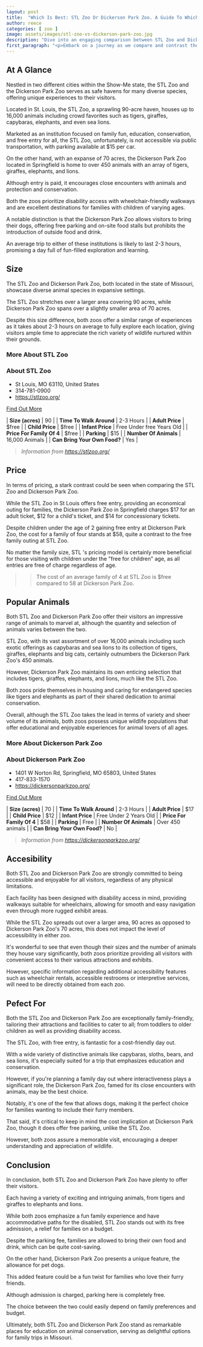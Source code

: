```yaml
---
layout: post
title:  "Which Is Best: STL Zoo Or Dickerson Park Zoo. A Guide To Which Is The Best Zoo In Missouri, USA"
author: reece
categories: [ zoo ]
image: assets/images/stl-zoo-vs-dickerson-park-zoo.jpg
description: "Dive into an engaging comparison between STL Zoo and Dickerson Park Zoo. Discover unique animal exhibits, conservation efforts, visitor experiences, amenities and more as we explore these popular family destinations."
first_paragraph: "<p>Embark on a journey as we compare and contrast the STL Zoo in St Louis and Dickerson Park Zoo in Springfield.</p><p>Both located in the beautiful state of Missouri, USA, these zoos are home to a variety of notable animals such as tigers, giraffes, elephants, and lions.</p><p>At STL Zoo, enjoy the perks of free entry, an exciting array of family events, and a commitment to education and conservation.</p><p>On the other hand, Dickerson Park Zoo offers close animal encounters, a perfect family day out, and a strong ethos for animal protection and conservation.</p><p>Discover the accessibility, variety of attractions, ticket pricing, and unique policies of each zoo as we delve deeper into what makes each Zoo a great choice for an educational and fun-filled day out.</p>"
---
```


<div class="overview" markdown="1"> 

## At A Glance 

Nestled in two different cities within the Show-Me state, the STL Zoo and the Dickerson Park Zoo serves as safe havens for many diverse species, offering unique experiences to their visitors. 

Located in St. Louis, the STL Zoo, a sprawling 90-acre haven, houses up to 16,000 animals including crowd favorites such as tigers, giraffes, capybaras, elephants, and even sea lions. 

Marketed as an institution focused on family fun, education, conservation, and free entry for all, the STL Zoo, unfortunately, is not accessible via public transportation, with parking available at $15 per car. 

On the other hand, with an expanse of 70 acres, the Dickerson Park Zoo located in Springfield is home to over 450 animals with an array of tigers, giraffes, elephants, and lions. 

Although entry is paid, it encourages close encounters with animals and protection and conservation. 

Both the zoos prioritize disability access with wheelchair-friendly walkways and are excellent destinations for families with children of varying ages. 

A notable distinction is that the Dickerson Park Zoo allows visitors to bring their dogs, offering free parking and on-site food stalls but prohibits the introduction of outside food and drink. 

An average trip to either of these institutions is likely to last 2-3 hours, promising a day full of fun-filled exploration and learning.

    
    

## Size 

The STL Zoo and Dickerson Park Zoo, both located in the state of Missouri, showcase diverse animal species in expansive settings. 

The STL Zoo stretches over a larger area covering 90 acres, while Dickerson Park Zoo spans over a slightly smaller area of 70 acres. 

Despite this size difference, both zoos offer a similar range of experiences as it takes about 2-3 hours on average to fully explore each location, giving visitors ample time to appreciate the rich variety of wildlife nurtured within their grounds.
<div class="overview" markdown="1" id="wyntk-stl-zoo"> 

### More About STL Zoo

<div class="find-out-more" markdown="1">

### About STL Zoo

- St Louis, MO 63110, United States
- 314-781-0900
- <a href="https://stlzoo.org/">https://stlzoo.org/</a>



<a class="subscribe btn" href="https://stlzoo.org/">Find Out More</a>

</div>


    

| **Size (acres)** | 90 |
| **Time To Walk Around** | 2-3 Hours |
| **Adult Price** | $free |
| **Child Price** | $free |
| **Infant Price** | Free Under free Years Old |
| **Price For Family Of 4** | $free |
| **Parking** | $15 |
| **Number Of Animals** | 16,000 Animals |
| **Can Bring Your Own Food?** | Yes |


> *Information from https://stlzoo.org/* 



</div>



## Price 

In terms of pricing, a stark contrast could be seen when comparing the STL Zoo and Dickerson Park Zoo. 

While the STL Zoo in St Louis offers free entry, providing an economical outing for families, the Dickerson Park Zoo in Springfield charges $17 for an adult ticket, $12 for a child's ticket, and $14 for concessionary tickets. 

Despite children under the age of 2 gaining free entry at Dickerson Park Zoo, the cost for a family of four stands at $58, quite a contrast to the free family outing at STL Zoo. 

No matter the family size, STL 's pricing model is certainly more beneficial for those visiting with children under the "free for children" age, as all entries are free of charge regardless of age.

>> The cost of an average family of 4 at STL Zoo is $free compared to 58 at Dickerson Park Zoo.



## Popular Animals 

Both STL Zoo and Dickerson Park Zoo offer their visitors an impressive range of animals to marvel at, although the quantity and selection of animals varies between the two. 

STL Zoo, with its vast assortment of over 16,000 animals including such exotic offerings as capybaras and sea lions to its collection of tigers, giraffes, elephants and big cats, certainly outnumbers the Dickerson Park Zoo's 450 animals. 

However, Dickerson Park Zoo maintains its own enticing selection that includes tigers, giraffes, elephants, and lions, much like the STL Zoo. 

Both zoos pride themselves in housing and caring for endangered species like tigers and elephants as part of their shared dedication to animal conservation. 

Overall, although the STL Zoo takes the lead in terms of variety and sheer volume of its animals, both zoos possess unique wildlife populations that offer educational and enjoyable experiences for animal lovers of all ages.
<div class="overview" markdown="1"id="wyntk-dickerson-park-zoo"> 

### More About Dickerson Park Zoo

<div class="find-out-more" markdown="1">

### About Dickerson Park Zoo

- 1401 W Norton Rd, Springfield, MO 65803, United States
- 417-833-1570
- <a href="https://dickersonparkzoo.org/">https://dickersonparkzoo.org/</a>



<a class="subscribe btn" href="https://dickersonparkzoo.org/">Find Out More</a>

</div>


    

| **Size (acres)** | 70 |
| **Time To Walk Around** | 2-3 Hours |
| **Adult Price** | $17 |
| **Child Price** | $12 |
| **Infant Price** | Free Under 2 Years Old |
| **Price For Family Of 4** | $58 |
| **Parking** | Free |
| **Number Of Animals** | Over 450 animals |
| **Can Bring Your Own Food?** | No |


> *Information from https://dickersonparkzoo.org/* 



</div>



## Accesibility 

Both STL Zoo and Dickerson Park Zoo are strongly committed to being accessible and enjoyable for all visitors, regardless of any physical limitations. 

Each facility has been designed with disability access in mind, providing walkways suitable for wheelchairs, allowing for smooth and easy navigation even through more rugged exhibit areas. 

While the STL Zoo spreads out over a larger area, 90 acres as opposed to Dickerson Park Zoo's 70 acres, this does not impact the level of accessibility in either zoo. 

It's wonderful to see that even though their sizes and the number of animals they house vary significantly, both zoos prioritize providing all visitors with convenient access to their various attractions and exhibits. 

However, specific information regarding additional accessibility features such as wheelchair rentals, accessible restrooms or interpretive services, will need to be directly obtained from each zoo.

## Pefect For 

Both the STL Zoo and Dickerson Park Zoo are exceptionally family-friendly, tailoring their attractions and facilities to cater to all; from toddlers to older children as well as providing disability access. 

The STL Zoo, with free entry, is fantastic for a cost-friendly day out. 

With a wide variety of distinctive animals like capybaras, sloths, bears, and sea lions, it's especially suited for a trip that emphasizes education and conservation. 

However, if you're planning a family day out where interactiveness plays a significant role, the Dickerson Park Zoo, famed for its close encounters with animals, may be the best choice. 

Notably, it's one of the few that allows dogs, making it the perfect choice for families wanting to include their furry members. 

That said, it's critical to keep in mind the cost implication at Dickerson Park Zoo, though it does offer free parking, unlike the STL Zoo. 

However, both zoos assure a memorable visit, encouraging a deeper understanding and appreciation of wildlife.

## Conclusion 

In conclusion, both STL Zoo and Dickerson Park Zoo have plenty to offer their visitors. 

Each having a variety of exciting and intriguing animals, from tigers and giraffes to elephants and lions. 

While both zoos emphasize a fun family experience and have accommodative paths for the disabled, STL Zoo stands out with its free admission, a relief for families on a budget. 

Despite the parking fee, families are allowed to bring their own food and drink, which can be quite cost-saving. 

On the other hand, Dickerson Park Zoo presents a unique feature, the allowance for pet dogs. 

This added feature could be a fun twist for families who love their furry friends. 

Although admission is charged, parking here is completely free. 

The choice between the two could easily depend on family preferences and budget. 

Ultimately, both STL Zoo and Dickerson Park Zoo stand as remarkable places for education on animal conservation, serving as delightful options for family trips in Missouri.